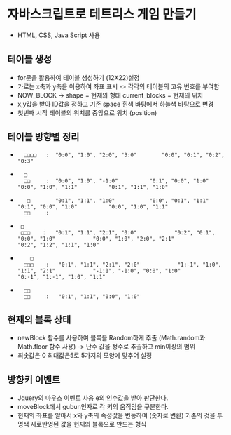 # 자바스크립트로 테트리스 게임 만들기 

- HTML, CSS, Java Script 사용

## 테이블 생성

- for문을 활용하여 테이블 생성하기 (12X22)설정
- 가로는 x축과 y축을 이용하여 좌표 표시  -> 각각의 테이블의 고유 번호를 부여함
- NOW_BLOCK -> shape = 현재의 형태 current_blocks = 현재의 위치
- x,y값을 받아 ID값을 정하고 기존 space 흰색 바탕에서 하늘색 바탕으로 변경
- 첫번째 시작 테이블의 위치를 중앙으로 위치 (position)

## 테이블 방향별 정리

-       □□□□   :  "0:0", "1:0", "2:0", "3:0"        "0:0", "0:1", "0:2", "0:3"

-       □        
        □□     :  "0:0", "1:0", "-1:0"          "0:1", "0:0", "1:0"          "0:0", "1:0", "1:1"          "0:1", "1:1", "1:0"

-        □        "0:1", "1:1", "1:0"           "0:0", "0:1", "1:1"          "0:1", "0:0", "1:0"          "0:0", "1:0", "1:1"
        □□     :  

 -      □         
        □□□    :   "0:1", "1:1", "2:1", "0:0"            "0:2", "0:1", "0:0", "1:0"            "0:0", "1:0", "2:0", "2:1"            "0:2", "1:2", "1:1", "1:0"

-         □        
        □□□    :   "0:1", "1:1", "2:1", "2:0"            "1:-1", "1:0", "1:1", "2:1"            "-1:1", "-1:0", "0:0", "1:0"            "0:-1", "1:-1", "1:0", "1:1"

-       □□         
        □□     :   "0:1", "1:1", "0:0", "1:0"


## 현재의 블록 상태

- newBlock 함수를 사용하여 블록을 Random하게 추출 (Math.random과 Math.floor 함수 사용) -> 난수 값을 정수로 추출하고 min이상의 범위
- 최솟값은 0 최대값은5로 5가지의 모양에 맞추어 설정


## 방향키 이벤트 

- Jquery의 마우스 이벤트 사용 e의 인수값을 받아 판단한다.
- moveBlock에서 gubun인자로 각 키의 움직임을 구분한다.
- 현재의 좌표를 알아서 x와 y축의 속성값을 변동하여 (숫자로 변환) 기존의 것을 투명색 새로반영된 값을 현재의 블록으로 만드는 형식
